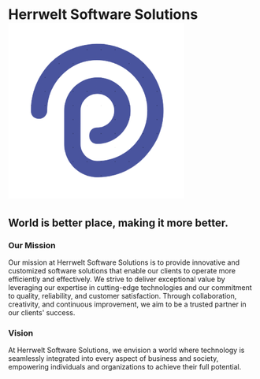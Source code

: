 # Herrwelt Software Solutions ![Herrwelt Logo](https://raw.githubusercontent.com/jayesh1306/company.github.io/cad93a8a49905b9137e74c2c9cbe28a3ca69595b/img/logo.png)

## World is better place, making it more better.

### Our Mission 
Our mission at Herrwelt Software Solutions is to provide innovative and customized software solutions that enable our clients to operate more efficiently and effectively. We strive to deliver exceptional value by leveraging our expertise in cutting-edge technologies and our commitment to quality, reliability, and customer satisfaction. Through collaboration, creativity, and continuous improvement, we aim to be a trusted partner in our clients' success.

### Vision
At Herrwelt Software Solutions, we envision a world where technology is seamlessly integrated into every aspect of business and society, empowering individuals and organizations to achieve their full potential.